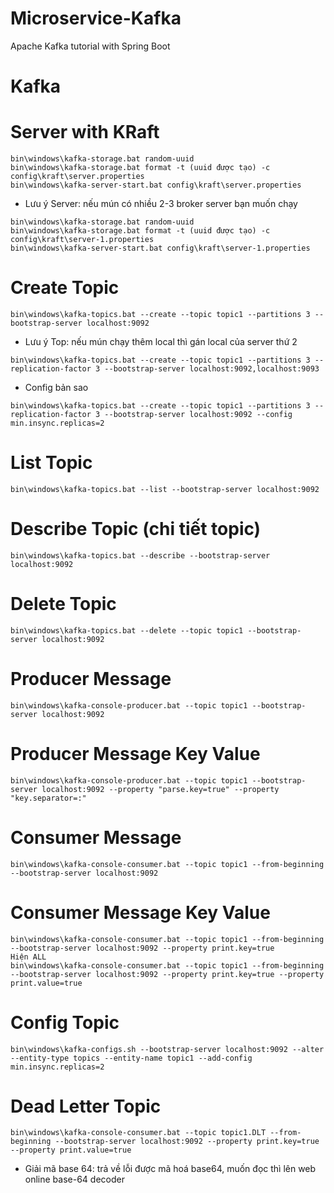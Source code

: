 # Microservice-Kafka

Apache Kafka tutorial with Spring Boot

# Kafka

# Server with KRaft

```
bin\windows\kafka-storage.bat random-uuid
bin\windows\kafka-storage.bat format -t (uuid được tạo) -c config\kraft\server.properties
bin\windows\kafka-server-start.bat config\kraft\server.properties
```

- Lưu ý Server: nếu mún có nhiều 2-3 broker server bạn muốn chạy

```
bin\windows\kafka-storage.bat random-uuid
bin\windows\kafka-storage.bat format -t (uuid được tạo) -c config\kraft\server-1.properties
bin\windows\kafka-server-start.bat config\kraft\server-1.properties
```

# Create Topic

```
bin\windows\kafka-topics.bat --create --topic topic1 --partitions 3 --bootstrap-server localhost:9092
```

- Lưu ý Top: nếu mún chạy thêm local thì gán local của server thứ 2

```
bin\windows\kafka-topics.bat --create --topic topic1 --partitions 3 --replication-factor 3 --bootstrap-server localhost:9092,localhost:9093
```

- Config bản sao

```
bin\windows\kafka-topics.bat --create --topic topic1 --partitions 3 --replication-factor 3 --bootstrap-server localhost:9092 --config min.insync.replicas=2
```

# List Topic

```
bin\windows\kafka-topics.bat --list --bootstrap-server localhost:9092
```

# Describe Topic (chi tiết topic)

```
bin\windows\kafka-topics.bat --describe --bootstrap-server localhost:9092
```

# Delete Topic

```
bin\windows\kafka-topics.bat --delete --topic topic1 --bootstrap-server localhost:9092
```

# Producer Message

```
bin\windows\kafka-console-producer.bat --topic topic1 --bootstrap-server localhost:9092
```

# Producer Message Key Value

```
bin\windows\kafka-console-producer.bat --topic topic1 --bootstrap-server localhost:9092 --property "parse.key=true" --property "key.separator=:"
```

# Consumer Message

```
bin\windows\kafka-console-consumer.bat --topic topic1 --from-beginning --bootstrap-server localhost:9092
```

# Consumer Message Key Value

```
bin\windows\kafka-console-consumer.bat --topic topic1 --from-beginning --bootstrap-server localhost:9092 --property print.key=true
Hiện ALL
bin\windows\kafka-console-consumer.bat --topic topic1 --from-beginning --bootstrap-server localhost:9092 --property print.key=true --property print.value=true
```

# Config Topic

```
bin\windows\kafka-configs.sh --bootstrap-server localhost:9092 --alter --entity-type topics --entity-name topic1 --add-config min.insync.replicas=2
```

# Dead Letter Topic

```
bin\windows\kafka-console-consumer.bat --topic topic1.DLT --from-beginning --bootstrap-server localhost:9092 --property print.key=true --property print.value=true
```

- Giải mã base 64: trả về lỗi được mã hoá base64, muốn đọc thì lên web online base-64 decoder
